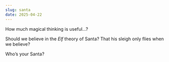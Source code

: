 ```yaml
---
slug: santa
date: 2025-04-22
---
```

How much magical thinking is useful…?

Should we believe in the *Elf* theory of Santa? That his sleigh only flies when we believe?

Who’s your Santa?